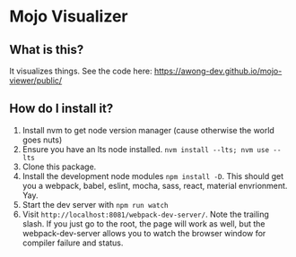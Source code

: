 # Mojo Visualizer

## What is this?
It visualizes things. See the code here:
https://awong-dev.github.io/mojo-viewer/public/

## How do I install it?
  1. Install nvm to get node version manager (cause otherwise the world goes
     nuts)
  2. Ensure you have an lts node installed. `nvm install --lts; nvm use --lts`
  3. Clone this package.
  4. Install the development node modules `npm install -D`.  This should get you
     a webpack, babel, eslint, mocha, sass, react, material envrionment. Yay.
  5. Start the dev server with `npm run watch`
  6. Visit `http://localhost:8081/webpack-dev-server/`.  Note the trailing
     slash. If you just go to the root, the page will work as well, but the
     webpack-dev-server allows you to watch the browser window for compiler
     failure and status.
